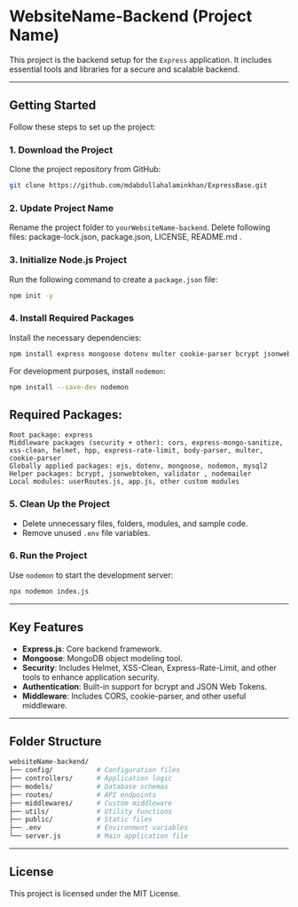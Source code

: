 # WebsiteName-Backend (Project Name)

This project is the backend setup for the `Express` application. It includes essential tools and libraries for a secure and scalable backend.  

---

## Getting Started  

Follow these steps to set up the project:  

### 1. Download the Project  
Clone the project repository from GitHub:  
```bash  
git clone https://github.com/mdabdullahalaminkhan/ExpressBase.git  
```  

### 2. Update Project Name  
Rename the project folder to `yourWebsiteName-backend`. Delete following files: package-lock.json, package.json, LICENSE, README.md .

### 3. Initialize Node.js Project  
Run the following command to create a `package.json` file:  
```bash  
npm init -y  
```  

### 4. Install Required Packages  
Install the necessary dependencies:  
```bash  
npm install express mongoose dotenv multer cookie-parser bcrypt jsonwebtoken cors express-mongo-sanitize express-rate-limit helmet hpp validator xss-clean  
```  

For development purposes, install `nodemon`:  
```bash  
npm install --save-dev nodemon  
```
## Required Packages: 
```
Root package: express
Middleware packages (security + other): cors, express-mongo-sanitize, xss-clean, helmet, hpp, express-rate-limit, body-parser, multer, cookie-parser
Globally applied packages: ejs, dotenv, mongoose, nodemon, mysql2
Helper packages: bcrypt, jsonwebtoken, validator , nodemailer
Local modules: userRoutes.js, app.js, other custom modules
```

### 5. Clean Up the Project  
- Delete unnecessary files, folders, modules, and sample code.  
- Remove unused `.env` file variables.  

### 6. Run the Project  
Use `nodemon` to start the development server:  
```bash  
npx nodemon index.js  
```  

---

## Key Features  
- **Express.js**: Core backend framework.  
- **Mongoose**: MongoDB object modeling tool.  
- **Security**: Includes Helmet, XSS-Clean, Express-Rate-Limit, and other tools to enhance application security.  
- **Authentication**: Built-in support for bcrypt and JSON Web Tokens.  
- **Middleware**: Includes CORS, cookie-parser, and other useful middleware.  

---

## Folder Structure  

```bash  
websiteName-backend/  
├── config/           # Configuration files  
├── controllers/      # Application logic  
├── models/           # Database schemas  
├── routes/           # API endpoints  
├── middlewares/      # Custom middleware  
├── utils/            # Utility functions  
├── public/           # Static files  
├── .env              # Environment variables  
└── server.js         # Main application file  
```  

---

## License  
This project is licensed under the MIT License.  

